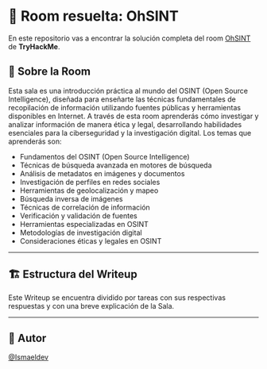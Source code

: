 # 🚪 Room resuelta: OhSINT

En este repositorio vas a encontrar la solución completa del room [OhSINT](https://tryhackme.com/room/ohsint) de **TryHackMe**.

## 📝 Sobre la Room

Esta sala es una introducción práctica al mundo del OSINT (Open Source Intelligence), diseñada para enseñarte las técnicas fundamentales de recopilación de información utilizando fuentes públicas y herramientas disponibles en Internet. A través de esta room aprenderás cómo investigar y analizar información de manera ética y legal, desarrollando habilidades esenciales para la ciberseguridad y la investigación digital. Los temas que aprenderás son:

- Fundamentos del OSINT (Open Source Intelligence)
- Técnicas de búsqueda avanzada en motores de búsqueda
- Análisis de metadatos en imágenes y documentos
- Investigación de perfiles en redes sociales
- Herramientas de geolocalización y mapeo
- Búsqueda inversa de imágenes
- Técnicas de correlación de información
- Verificación y validación de fuentes
- Herramientas especializadas en OSINT
- Metodologías de investigación digital
- Consideraciones éticas y legales en OSINT

---

## 🏗️ Estructura del Writeup

Este Writeup se encuentra dividido por tareas con sus respectivas respuestas y con una breve explicación de la Sala.

---

## 🥷 Autor

[@Ismaeldev](https://www.ismaeldev.com/)